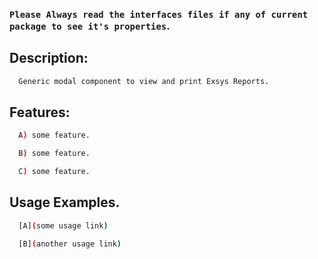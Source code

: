### `Please Always read the interfaces files if any of current package to see it's properties`.

## Description:

```sh
  Generic modal component to view and print Exsys Reports.
```

## Features:

```sh
  A) some feature.

  B) some feature.

  C) some feature.
```

## Usage Examples.

```sh
  [A](some usage link)

  [B](another usage link)
```
